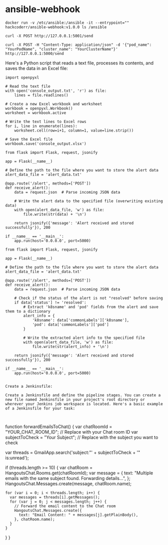 # ansible-webhook

```
docker run -v /etc/ansible:/ansible -it --entrypoint="" hackcoderr/ansible-webhook:v1.0.0 ls /ansible
```

```
curl -X POST http://127.0.0.1:5001/send
```
```
curl -X POST -H "Content-Type: application/json" -d '{"pod_name": "YourPodName", "cluster_name": "YourClusterName"}' http://127.0.0.1:5000/send
```


Here's a Python script that reads a text file, processes its contents, and saves the data in an Excel file:
```
import openpyxl

# Read the text file
with open('console_output.txt', 'r') as file:
    lines = file.readlines()

# Create a new Excel workbook and worksheet
workbook = openpyxl.Workbook()
worksheet = workbook.active

# Write the text lines to Excel rows
for i, line in enumerate(lines):
    worksheet.cell(row=i+1, column=1, value=line.strip())

# Save the Excel file
workbook.save('console_output.xlsx')
```

```
from flask import Flask, request, jsonify

app = Flask(__name__)

# Define the path to the file where you want to store the alert data
alert_data_file = 'alert_data.txt'

@app.route('/alert', methods=['POST'])
def receive_alert():
    data = request.json  # Parse incoming JSON data

    # Write the alert data to the specified file (overwriting existing data)
    with open(alert_data_file, 'w') as file:
        file.write(str(data) + '\n')

    return jsonify({'message': 'Alert received and stored successfully'}), 200

if __name__ == '__main__':
    app.run(host='0.0.0.0', port=5000)
```

```
from flask import Flask, request, jsonify

app = Flask(__name__)

# Define the path to the file where you want to store the alert data
alert_data_file = 'alert_data.txt'

@app.route('/alert', methods=['POST'])
def receive_alert():
    data = request.json  # Parse incoming JSON data

    # Check if the status of the alert is not "resolved" before saving
    if data['status'] != 'resolved':
        # Extract 'k8sname' and 'pod' fields from the alert and save them to a dictionary
        alert_info = {
            'k8sname': data['commonLabels']['k8sname'],
            'pod': data['commonLabels']['pod']
        }

        # Write the extracted alert info to the specified file
        with open(alert_data_file, 'w') as file:
            file.write(str(alert_info) + '\n')

    return jsonify({'message': 'Alert received and stored successfully'}), 200

if __name__ == '__main__':
    app.run(host='0.0.0.0', port=5000)


Create a Jenkinsfile:

Create a Jenkinsfile and define the pipeline stages. You can create a new file named Jenkinsfile in your project's root directory or wherever your Jenkins job workspace is located. Here's a basic example of a Jenkinsfile for your task:



```
function forwardEmailsToChat() {
  var chatRoomId = "YOUR_CHAT_ROOM_ID"; // Replace with your Chat room ID
  var subjectToCheck = "Your Subject"; // Replace with the subject you want to check

  var threads = GmailApp.search('subject:"' + subjectToCheck + '" is:unread');
  
  if (threads.length >= 10) {
    var chatRoom = HangoutsChat.Rooms.get(chatRoomId);
    var message = {
      text: "Multiple emails with the same subject found. Forwarding details...",
    };
    HangoutsChat.Messages.create(message, chatRoom.name);
    
    for (var i = 0; i < threads.length; i++) {
      var messages = threads[i].getMessages();
      for (var j = 0; j < messages.length; j++) {
        // Forward the email content to the Chat room
        HangoutsChat.Messages.create({
          text: "Email Content: " + messages[j].getPlainBody(),
        }, chatRoom.name);
      }
    }
  }
}

```
